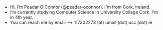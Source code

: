 - Hi, I’m Peadar O'Connor (@peadar-oconnor). I'm from Cork, Ireland.
- I’m currently studying Computer Science in University College Cork. I'm in 4th year.
- You can reach me by email --> 117302273 (at) umail (dot) ucc (dot) ie

<!---
peadar-oconnor/peadar-oconnor is a ✨ special ✨ repository because its `README.md` (this file) appears on your GitHub profile.
You can click the Preview link to take a look at your changes.
--->
